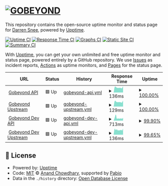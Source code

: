 # [![GOBEYOND](https://gobeyond-project.eu/wp-content/uploads/2024/07/Gobeyond-Logo-with-baseline-Monochrome-negative-e1720522543433.png)](https://gobeyond-project.eu/)

This repository contains the open-source uptime monitor and status page for [Darren Snee](https://ec-snee.github.io/gobeyond-uptime), powered by [Upptime](https://github.com/upptime/upptime).

[![Uptime CI](https://github.com/ec-snee/gobeyond-uptime/workflows/Uptime%20CI/badge.svg)](https://github.com/ec-snee/gobeyond-uptime/actions?query=workflow%3A%22Uptime+CI%22)
[![Response Time CI](https://github.com/ec-snee/gobeyond-uptime/workflows/Response%20Time%20CI/badge.svg)](https://github.com/ec-snee/gobeyond-uptime/actions?query=workflow%3A%22Response+Time+CI%22)
[![Graphs CI](https://github.com/ec-snee/gobeyond-uptime/workflows/Graphs%20CI/badge.svg)](https://github.com/ec-snee/gobeyond-uptime/actions?query=workflow%3A%22Graphs+CI%22)
[![Static Site CI](https://github.com/ec-snee/gobeyond-uptime/workflows/Static%20Site%20CI/badge.svg)](https://github.com/ec-snee/gobeyond-uptime/actions?query=workflow%3A%22Static+Site+CI%22)
[![Summary CI](https://github.com/ec-snee/gobeyond-uptime/workflows/Summary%20CI/badge.svg)](https://github.com/ec-snee/gobeyond-uptime/actions?query=workflow%3A%22Summary+CI%22)

With [Upptime](https://upptime.js.org), you can get your own unlimited and free uptime monitor and status page, powered entirely by a GitHub repository. We use [Issues](https://github.com/ec-snee/gobeyond-uptime/issues) as incident reports, [Actions](https://github.com/ec-snee/gobeyond-uptime/actions) as uptime monitors, and [Pages](https://ec-snee.github.io/gobeyond-uptime) for the status page.

<!--start: status pages-->
<!-- This summary is generated by Upptime (https://github.com/upptime/upptime) -->
<!-- Do not edit this manually, your changes will be overwritten -->
<!-- prettier-ignore -->
| URL | Status | History | Response Time | Uptime |
| --- | ------ | ------- | ------------- | ------ |
| <img alt="" src="https://icons.duckduckgo.com/ip3/api.gobeyond-project.eu.ico" height="13"> [Gobeyond API](https://api.gobeyond-project.eu/wms/?service=WMS&version=1.3.0&request=GetCapabilities) | 🟩 Up | [gobeyond-api.yml](https://github.com/ec-snee/gobeyond-uptime/commits/HEAD/history/gobeyond-api.yml) | <details><summary><img alt="Response time graph" src="./graphs/gobeyond-api/response-time-week.png" height="20"> 136ms</summary><br><a href="https://ec-snee.github.io/gobeyond-uptime/history/gobeyond-api"><img alt="Response time 696" src="https://img.shields.io/endpoint?url=https%3A%2F%2Fraw.githubusercontent.com%2Fec-snee%2Fgobeyond-uptime%2FHEAD%2Fapi%2Fgobeyond-api%2Fresponse-time.json"></a><br><a href="https://ec-snee.github.io/gobeyond-uptime/history/gobeyond-api"><img alt="24-hour response time 121" src="https://img.shields.io/endpoint?url=https%3A%2F%2Fraw.githubusercontent.com%2Fec-snee%2Fgobeyond-uptime%2FHEAD%2Fapi%2Fgobeyond-api%2Fresponse-time-day.json"></a><br><a href="https://ec-snee.github.io/gobeyond-uptime/history/gobeyond-api"><img alt="7-day response time 136" src="https://img.shields.io/endpoint?url=https%3A%2F%2Fraw.githubusercontent.com%2Fec-snee%2Fgobeyond-uptime%2FHEAD%2Fapi%2Fgobeyond-api%2Fresponse-time-week.json"></a><br><a href="https://ec-snee.github.io/gobeyond-uptime/history/gobeyond-api"><img alt="30-day response time 540" src="https://img.shields.io/endpoint?url=https%3A%2F%2Fraw.githubusercontent.com%2Fec-snee%2Fgobeyond-uptime%2FHEAD%2Fapi%2Fgobeyond-api%2Fresponse-time-month.json"></a><br><a href="https://ec-snee.github.io/gobeyond-uptime/history/gobeyond-api"><img alt="1-year response time 696" src="https://img.shields.io/endpoint?url=https%3A%2F%2Fraw.githubusercontent.com%2Fec-snee%2Fgobeyond-uptime%2FHEAD%2Fapi%2Fgobeyond-api%2Fresponse-time-year.json"></a></details> | <details><summary><a href="https://ec-snee.github.io/gobeyond-uptime/history/gobeyond-api">100.00%</a></summary><a href="https://ec-snee.github.io/gobeyond-uptime/history/gobeyond-api"><img alt="All-time uptime 99.02%" src="https://img.shields.io/endpoint?url=https%3A%2F%2Fraw.githubusercontent.com%2Fec-snee%2Fgobeyond-uptime%2FHEAD%2Fapi%2Fgobeyond-api%2Fuptime.json"></a><br><a href="https://ec-snee.github.io/gobeyond-uptime/history/gobeyond-api"><img alt="24-hour uptime 100.00%" src="https://img.shields.io/endpoint?url=https%3A%2F%2Fraw.githubusercontent.com%2Fec-snee%2Fgobeyond-uptime%2FHEAD%2Fapi%2Fgobeyond-api%2Fuptime-day.json"></a><br><a href="https://ec-snee.github.io/gobeyond-uptime/history/gobeyond-api"><img alt="7-day uptime 100.00%" src="https://img.shields.io/endpoint?url=https%3A%2F%2Fraw.githubusercontent.com%2Fec-snee%2Fgobeyond-uptime%2FHEAD%2Fapi%2Fgobeyond-api%2Fuptime-week.json"></a><br><a href="https://ec-snee.github.io/gobeyond-uptime/history/gobeyond-api"><img alt="30-day uptime 98.93%" src="https://img.shields.io/endpoint?url=https%3A%2F%2Fraw.githubusercontent.com%2Fec-snee%2Fgobeyond-uptime%2FHEAD%2Fapi%2Fgobeyond-api%2Fuptime-month.json"></a><br><a href="https://ec-snee.github.io/gobeyond-uptime/history/gobeyond-api"><img alt="1-year uptime 99.02%" src="https://img.shields.io/endpoint?url=https%3A%2F%2Fraw.githubusercontent.com%2Fec-snee%2Fgobeyond-uptime%2FHEAD%2Fapi%2Fgobeyond-api%2Fuptime-year.json"></a></details>
| <img alt="" src="https://icons.duckduckgo.com/ip3/api.gobeyond-project.eu.ico" height="13"> [Gobeyond Upstream](https://api.gobeyond-project.eu/health-check) | 🟩 Up | [gobeyond-upstream.yml](https://github.com/ec-snee/gobeyond-uptime/commits/HEAD/history/gobeyond-upstream.yml) | <details><summary><img alt="Response time graph" src="./graphs/gobeyond-upstream/response-time-week.png" height="20"> 129ms</summary><br><a href="https://ec-snee.github.io/gobeyond-uptime/history/gobeyond-upstream"><img alt="Response time 139" src="https://img.shields.io/endpoint?url=https%3A%2F%2Fraw.githubusercontent.com%2Fec-snee%2Fgobeyond-uptime%2FHEAD%2Fapi%2Fgobeyond-upstream%2Fresponse-time.json"></a><br><a href="https://ec-snee.github.io/gobeyond-uptime/history/gobeyond-upstream"><img alt="24-hour response time 112" src="https://img.shields.io/endpoint?url=https%3A%2F%2Fraw.githubusercontent.com%2Fec-snee%2Fgobeyond-uptime%2FHEAD%2Fapi%2Fgobeyond-upstream%2Fresponse-time-day.json"></a><br><a href="https://ec-snee.github.io/gobeyond-uptime/history/gobeyond-upstream"><img alt="7-day response time 129" src="https://img.shields.io/endpoint?url=https%3A%2F%2Fraw.githubusercontent.com%2Fec-snee%2Fgobeyond-uptime%2FHEAD%2Fapi%2Fgobeyond-upstream%2Fresponse-time-week.json"></a><br><a href="https://ec-snee.github.io/gobeyond-uptime/history/gobeyond-upstream"><img alt="30-day response time 139" src="https://img.shields.io/endpoint?url=https%3A%2F%2Fraw.githubusercontent.com%2Fec-snee%2Fgobeyond-uptime%2FHEAD%2Fapi%2Fgobeyond-upstream%2Fresponse-time-month.json"></a><br><a href="https://ec-snee.github.io/gobeyond-uptime/history/gobeyond-upstream"><img alt="1-year response time 139" src="https://img.shields.io/endpoint?url=https%3A%2F%2Fraw.githubusercontent.com%2Fec-snee%2Fgobeyond-uptime%2FHEAD%2Fapi%2Fgobeyond-upstream%2Fresponse-time-year.json"></a></details> | <details><summary><a href="https://ec-snee.github.io/gobeyond-uptime/history/gobeyond-upstream">100.00%</a></summary><a href="https://ec-snee.github.io/gobeyond-uptime/history/gobeyond-upstream"><img alt="All-time uptime 99.96%" src="https://img.shields.io/endpoint?url=https%3A%2F%2Fraw.githubusercontent.com%2Fec-snee%2Fgobeyond-uptime%2FHEAD%2Fapi%2Fgobeyond-upstream%2Fuptime.json"></a><br><a href="https://ec-snee.github.io/gobeyond-uptime/history/gobeyond-upstream"><img alt="24-hour uptime 100.00%" src="https://img.shields.io/endpoint?url=https%3A%2F%2Fraw.githubusercontent.com%2Fec-snee%2Fgobeyond-uptime%2FHEAD%2Fapi%2Fgobeyond-upstream%2Fuptime-day.json"></a><br><a href="https://ec-snee.github.io/gobeyond-uptime/history/gobeyond-upstream"><img alt="7-day uptime 100.00%" src="https://img.shields.io/endpoint?url=https%3A%2F%2Fraw.githubusercontent.com%2Fec-snee%2Fgobeyond-uptime%2FHEAD%2Fapi%2Fgobeyond-upstream%2Fuptime-week.json"></a><br><a href="https://ec-snee.github.io/gobeyond-uptime/history/gobeyond-upstream"><img alt="30-day uptime 99.96%" src="https://img.shields.io/endpoint?url=https%3A%2F%2Fraw.githubusercontent.com%2Fec-snee%2Fgobeyond-uptime%2FHEAD%2Fapi%2Fgobeyond-upstream%2Fuptime-month.json"></a><br><a href="https://ec-snee.github.io/gobeyond-uptime/history/gobeyond-upstream"><img alt="1-year uptime 99.96%" src="https://img.shields.io/endpoint?url=https%3A%2F%2Fraw.githubusercontent.com%2Fec-snee%2Fgobeyond-uptime%2FHEAD%2Fapi%2Fgobeyond-upstream%2Fuptime-year.json"></a></details>
| <img alt="" src="https://icons.duckduckgo.com/ip3/136.156.139.134.ico" height="13"> [Gobeyond Dev API](http://136.156.139.134/wms/?service=WMS&version=1.3.0&request=GetCapabilities) | 🟩 Up | [gobeyond-dev-api.yml](https://github.com/ec-snee/gobeyond-uptime/commits/HEAD/history/gobeyond-dev-api.yml) | <details><summary><img alt="Response time graph" src="./graphs/gobeyond-dev-api/response-time-week.png" height="20"> 713ms</summary><br><a href="https://ec-snee.github.io/gobeyond-uptime/history/gobeyond-dev-api"><img alt="Response time 489" src="https://img.shields.io/endpoint?url=https%3A%2F%2Fraw.githubusercontent.com%2Fec-snee%2Fgobeyond-uptime%2FHEAD%2Fapi%2Fgobeyond-dev-api%2Fresponse-time.json"></a><br><a href="https://ec-snee.github.io/gobeyond-uptime/history/gobeyond-dev-api"><img alt="24-hour response time 511" src="https://img.shields.io/endpoint?url=https%3A%2F%2Fraw.githubusercontent.com%2Fec-snee%2Fgobeyond-uptime%2FHEAD%2Fapi%2Fgobeyond-dev-api%2Fresponse-time-day.json"></a><br><a href="https://ec-snee.github.io/gobeyond-uptime/history/gobeyond-dev-api"><img alt="7-day response time 713" src="https://img.shields.io/endpoint?url=https%3A%2F%2Fraw.githubusercontent.com%2Fec-snee%2Fgobeyond-uptime%2FHEAD%2Fapi%2Fgobeyond-dev-api%2Fresponse-time-week.json"></a><br><a href="https://ec-snee.github.io/gobeyond-uptime/history/gobeyond-dev-api"><img alt="30-day response time 532" src="https://img.shields.io/endpoint?url=https%3A%2F%2Fraw.githubusercontent.com%2Fec-snee%2Fgobeyond-uptime%2FHEAD%2Fapi%2Fgobeyond-dev-api%2Fresponse-time-month.json"></a><br><a href="https://ec-snee.github.io/gobeyond-uptime/history/gobeyond-dev-api"><img alt="1-year response time 489" src="https://img.shields.io/endpoint?url=https%3A%2F%2Fraw.githubusercontent.com%2Fec-snee%2Fgobeyond-uptime%2FHEAD%2Fapi%2Fgobeyond-dev-api%2Fresponse-time-year.json"></a></details> | <details><summary><a href="https://ec-snee.github.io/gobeyond-uptime/history/gobeyond-dev-api">99.90%</a></summary><a href="https://ec-snee.github.io/gobeyond-uptime/history/gobeyond-dev-api"><img alt="All-time uptime 99.49%" src="https://img.shields.io/endpoint?url=https%3A%2F%2Fraw.githubusercontent.com%2Fec-snee%2Fgobeyond-uptime%2FHEAD%2Fapi%2Fgobeyond-dev-api%2Fuptime.json"></a><br><a href="https://ec-snee.github.io/gobeyond-uptime/history/gobeyond-dev-api"><img alt="24-hour uptime 100.00%" src="https://img.shields.io/endpoint?url=https%3A%2F%2Fraw.githubusercontent.com%2Fec-snee%2Fgobeyond-uptime%2FHEAD%2Fapi%2Fgobeyond-dev-api%2Fuptime-day.json"></a><br><a href="https://ec-snee.github.io/gobeyond-uptime/history/gobeyond-dev-api"><img alt="7-day uptime 99.90%" src="https://img.shields.io/endpoint?url=https%3A%2F%2Fraw.githubusercontent.com%2Fec-snee%2Fgobeyond-uptime%2FHEAD%2Fapi%2Fgobeyond-dev-api%2Fuptime-week.json"></a><br><a href="https://ec-snee.github.io/gobeyond-uptime/history/gobeyond-dev-api"><img alt="30-day uptime 99.52%" src="https://img.shields.io/endpoint?url=https%3A%2F%2Fraw.githubusercontent.com%2Fec-snee%2Fgobeyond-uptime%2FHEAD%2Fapi%2Fgobeyond-dev-api%2Fuptime-month.json"></a><br><a href="https://ec-snee.github.io/gobeyond-uptime/history/gobeyond-dev-api"><img alt="1-year uptime 99.49%" src="https://img.shields.io/endpoint?url=https%3A%2F%2Fraw.githubusercontent.com%2Fec-snee%2Fgobeyond-uptime%2FHEAD%2Fapi%2Fgobeyond-dev-api%2Fuptime-year.json"></a></details>
| <img alt="" src="https://icons.duckduckgo.com/ip3/136.156.139.134.ico" height="13"> [Gobeyond Dev Upstream](http://136.156.139.134/health-check) | 🟩 Up | [gobeyond-dev-upstream.yml](https://github.com/ec-snee/gobeyond-uptime/commits/HEAD/history/gobeyond-dev-upstream.yml) | <details><summary><img alt="Response time graph" src="./graphs/gobeyond-dev-upstream/response-time-week.png" height="20"> 136ms</summary><br><a href="https://ec-snee.github.io/gobeyond-uptime/history/gobeyond-dev-upstream"><img alt="Response time 139" src="https://img.shields.io/endpoint?url=https%3A%2F%2Fraw.githubusercontent.com%2Fec-snee%2Fgobeyond-uptime%2FHEAD%2Fapi%2Fgobeyond-dev-upstream%2Fresponse-time.json"></a><br><a href="https://ec-snee.github.io/gobeyond-uptime/history/gobeyond-dev-upstream"><img alt="24-hour response time 138" src="https://img.shields.io/endpoint?url=https%3A%2F%2Fraw.githubusercontent.com%2Fec-snee%2Fgobeyond-uptime%2FHEAD%2Fapi%2Fgobeyond-dev-upstream%2Fresponse-time-day.json"></a><br><a href="https://ec-snee.github.io/gobeyond-uptime/history/gobeyond-dev-upstream"><img alt="7-day response time 136" src="https://img.shields.io/endpoint?url=https%3A%2F%2Fraw.githubusercontent.com%2Fec-snee%2Fgobeyond-uptime%2FHEAD%2Fapi%2Fgobeyond-dev-upstream%2Fresponse-time-week.json"></a><br><a href="https://ec-snee.github.io/gobeyond-uptime/history/gobeyond-dev-upstream"><img alt="30-day response time 139" src="https://img.shields.io/endpoint?url=https%3A%2F%2Fraw.githubusercontent.com%2Fec-snee%2Fgobeyond-uptime%2FHEAD%2Fapi%2Fgobeyond-dev-upstream%2Fresponse-time-month.json"></a><br><a href="https://ec-snee.github.io/gobeyond-uptime/history/gobeyond-dev-upstream"><img alt="1-year response time 139" src="https://img.shields.io/endpoint?url=https%3A%2F%2Fraw.githubusercontent.com%2Fec-snee%2Fgobeyond-uptime%2FHEAD%2Fapi%2Fgobeyond-dev-upstream%2Fresponse-time-year.json"></a></details> | <details><summary><a href="https://ec-snee.github.io/gobeyond-uptime/history/gobeyond-dev-upstream">99.65%</a></summary><a href="https://ec-snee.github.io/gobeyond-uptime/history/gobeyond-dev-upstream"><img alt="All-time uptime 99.90%" src="https://img.shields.io/endpoint?url=https%3A%2F%2Fraw.githubusercontent.com%2Fec-snee%2Fgobeyond-uptime%2FHEAD%2Fapi%2Fgobeyond-dev-upstream%2Fuptime.json"></a><br><a href="https://ec-snee.github.io/gobeyond-uptime/history/gobeyond-dev-upstream"><img alt="24-hour uptime 99.00%" src="https://img.shields.io/endpoint?url=https%3A%2F%2Fraw.githubusercontent.com%2Fec-snee%2Fgobeyond-uptime%2FHEAD%2Fapi%2Fgobeyond-dev-upstream%2Fuptime-day.json"></a><br><a href="https://ec-snee.github.io/gobeyond-uptime/history/gobeyond-dev-upstream"><img alt="7-day uptime 99.65%" src="https://img.shields.io/endpoint?url=https%3A%2F%2Fraw.githubusercontent.com%2Fec-snee%2Fgobeyond-uptime%2FHEAD%2Fapi%2Fgobeyond-dev-upstream%2Fuptime-week.json"></a><br><a href="https://ec-snee.github.io/gobeyond-uptime/history/gobeyond-dev-upstream"><img alt="30-day uptime 99.90%" src="https://img.shields.io/endpoint?url=https%3A%2F%2Fraw.githubusercontent.com%2Fec-snee%2Fgobeyond-uptime%2FHEAD%2Fapi%2Fgobeyond-dev-upstream%2Fuptime-month.json"></a><br><a href="https://ec-snee.github.io/gobeyond-uptime/history/gobeyond-dev-upstream"><img alt="1-year uptime 99.90%" src="https://img.shields.io/endpoint?url=https%3A%2F%2Fraw.githubusercontent.com%2Fec-snee%2Fgobeyond-uptime%2FHEAD%2Fapi%2Fgobeyond-dev-upstream%2Fuptime-year.json"></a></details>

<!--end: status pages-->

## 📄 License

- Powered by: [Upptime](https://github.com/upptime/upptime)
- Code: [MIT](./LICENSE) © [Anand Chowdhary](https://anandchowdhary.com), supported by [Pabio](https://pabio.com)
- Data in the `./history` directory: [Open Database License](https://opendatacommons.org/licenses/odbl/1-0/)
